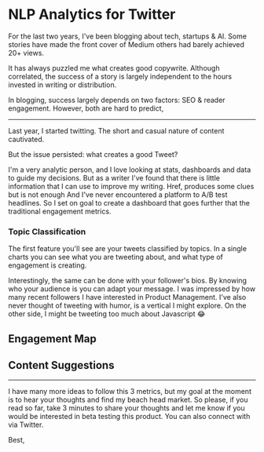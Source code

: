 # NLP Analytics for Twitter

For the last two years, I've been blogging about tech, startups & AI.
Some stories have made the front cover of Medium others had barely achieved 20+ views.

It has always puzzled me what creates good copywrite.
Although correlated, the success of a story is largely independent to the hours invested in writing or distribution.

In blogging, success largely depends on two factors: SEO & reader engagement.
However, both are hard to predict, 

***

Last year, I started twitting.
The short and casual nature of content cautivated.

But the issue persisted: what creates a good Tweet?

I'm a very analytic person, and I love looking at stats, dashboards and data to guide my decisions.
But as a writer I've found that there is little information that I can use to improve my writing.
Href, produces some clues but is not enough
And I've never encountered a platform to A/B test headlines.
So I set on goal to create a dashboard that goes further that the traditional engagement metrics.


### Topic Classification

The first feature you'll see are your tweets classified by topics. 
In a single charts you can see what you are tweeting about, 
and what type of engagement is creating.

Interestingly, the same can be done with your follower's bios.
By knowing who your audience is you can adapt your message.
I was impressed by how many recent followers I have interested in Product Management.
I've also never thought of tweeting with humor, is a vertical I might explore.
On the other side, I might be tweeting too much about Javascript :joy:


## Engagement Map



## Content Suggestions


***

I have many more ideas to follow this 3 metrics, but my goal at the moment is to hear your thoughts and find my beach head market. So please, if you read so far, take 3 minutes to share your thoughts and let me know if you would be interested in beta testing this product. You can also connect with via Twitter.

Best,

